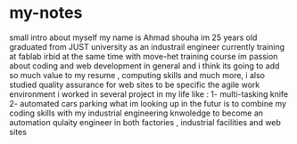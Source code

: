 # my-notes
small intro about myself
my name is Ahmad shouha im 25 years old graduated from JUST university as an industrail engineer currently training at fablab irbid at the same time with move-het training course
im passion about coding and web development in general and i think its going to add so much value to my resume , computing skills and much more, i also studied quality assurance 
for web sites to be specific the agile work environment
i worked in several project in my life like :
1- multi-tasking knife 
2- automated cars parking
what im looking up in the futur is to combine my coding skills with my industrial engineering knwoledge to become an automation qulaity engineer in both factories , industrial facilities and web sites
